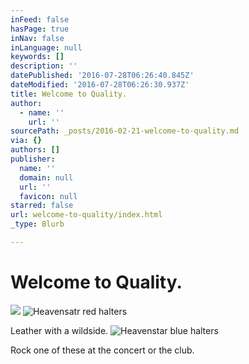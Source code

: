 ```yaml
---
inFeed: false
hasPage: true
inNav: false
inLanguage: null
keywords: []
description: ''
datePublished: '2016-07-28T06:26:40.845Z'
dateModified: '2016-07-28T06:26:30.937Z'
title: Welcome to Quality.
author:
  - name: ''
    url: ''
sourcePath: _posts/2016-02-21-welcome-to-quality.md
via: {}
authors: []
publisher:
  name: ''
  domain: null
  url: ''
  favicon: null
starred: false
url: welcome-to-quality/index.html
_type: Blurb

---
```

# Welcome to Quality.
![](https://s3-us-west-2.amazonaws.com/the-grid-img/p/daa1de897460d79d5bdc6579528e7fcbdd0a080f.jpg)
![Heavensatr red halters](https://s3-us-west-2.amazonaws.com/the-grid-img/p/f1908e512069541923ac6c37c05c809f96efbb8c.jpg)

Leather with a wildside.
![Heavenstar blue halters](https://s3-us-west-2.amazonaws.com/the-grid-img/p/26f38d24fef18c9cf6be281b20886161ad9be851.jpg)

Rock one of these at the concert or the club.